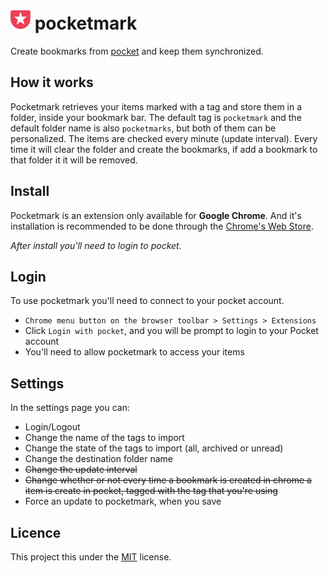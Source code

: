 # ![icon](./resources/icon-32.png) pocketmark
Create bookmarks from [pocket](https://getpocket.com) and keep them synchronized.

## How it works
Pocketmark retrieves your items marked with a tag and store them in a folder, inside your bookmark bar. The default tag is ```pocketmark``` and the default folder name is also ```pocketmarks```, but both of them can be personalized.
The items are checked every minute (update interval). Every time it will clear the folder and create the bookmarks, if add a bookmark to that folder it it will be removed.

## Install
Pocketmark is an extension only available for **Google Chrome**. And it's installation is recommended to be done through the [Chrome's Web Store](https://chrome.google.com/webstore/detail/pocketmark/lfdaoknoeeccdlpdladikpkgphglbchn?utm_source=chrome-ntp-icon).

*After install you'll need to login to pocket.*

## Login
To use pocketmark you'll need to connect to your pocket account.
  - ```Chrome menu button on the browser toolbar > Settings > Extensions```
  - Click ```Login with pocket```, and you will be prompt to login to your Pocket account
  - You'll need to allow pocketmark to access your items

## Settings
In the settings page you can:
  - Login/Logout
  - Change the name of the tags to import
  - Change the state of the tags to import (all, archived or unread)
  - Change the destination folder name
  - ~~Change the update interval~~
  - ~~Change whether or not every time a bookmark is created in chrome a item is create in pocket, tagged with the tag that you're using~~
  - Force an update to pocketmark, when you save

## Licence
This project this under the [MIT](./LICENCE) license.
